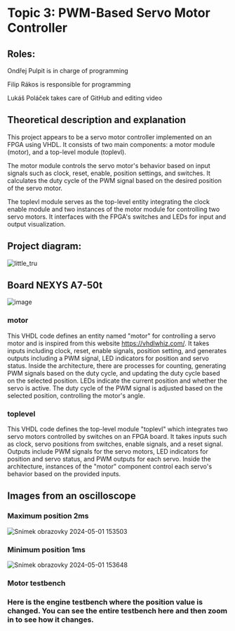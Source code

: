 # Topic 3: PWM-Based Servo Motor Controller

## Roles:

  Ondřej Pulpit is in charge of programming
  
  Filip Rákos is responsible for programming
  
  Lukáš Poláček takes care of GitHub and editing video

## Theoretical description and explanation

This project appears to be a servo motor controller implemented on an FPGA using VHDL. It consists of two main components: a motor module (motor), and a top-level module (toplevl).

The motor module controls the servo motor's behavior based on input signals such as clock, reset, enable, position settings, and switches. It calculates the duty cycle of the PWM signal based on the desired position of the servo motor.

The toplevl module serves as the top-level entity integrating the clock enable module and two instances of the motor module for controlling two servo motors. It interfaces with the FPGA's switches and LEDs for input and output visualization.

## Project diagram:

![little_tru](https://github.com/Feecuss/PWM-Based-Servo-Motor-Controller/assets/165302466/f985309f-7486-422d-991b-b1a4ef5c602e)

## Board NEXYS A7-50t
![image](https://github.com/Feecuss/PWM-Based-Servo-Motor-Controller/assets/165302466/2c7c87aa-d130-43c4-8428-c5c4d612e36e)

### motor
This VHDL code defines an entity named "motor" for controlling a servo motor and is inspired from this website https://vhdlwhiz.com/. It takes inputs including clock, reset, enable signals, position setting, and generates outputs including a PWM signal, LED indicators for position and servo status. Inside the architecture, there are processes for counting, generating PWM signals based on the duty cycle, and updating the duty cycle based on the selected position. LEDs indicate the current position and whether the servo is active. The duty cycle of the PWM signal is adjusted based on the selected position, controlling the motor's angle.

### toplevel
This VHDL code defines the top-level module "toplevl" which integrates two servo motors controlled by switches on an FPGA board. It takes inputs such as clock, servo positions from switches, enable signals, and a reset signal. Outputs include PWM signals for the servo motors, LED indicators for position and servo status, and PWM outputs for each servo. Inside the architecture, instances of the "motor" component control each servo's behavior based on the provided inputs.

## Images from an oscilloscope

### Maximum position 2ms

![Snímek obrazovky 2024-05-01 153503](https://github.com/Feecuss/PWM-Based-Servo-Motor-Controller/assets/165302466/abcb97ed-a9f5-4213-be34-133a3f710852)

### Minimum position 1ms

![Snímek obrazovky 2024-05-01 153648](https://github.com/Feecuss/PWM-Based-Servo-Motor-Controller/assets/165302466/cad9c804-4af0-4e3d-a8d7-4886b01a02ee)

### Motor testbench

### Here is the engine testbench where the position value is changed. You can see the entire testbench here and then zoom in to see how it changes.

